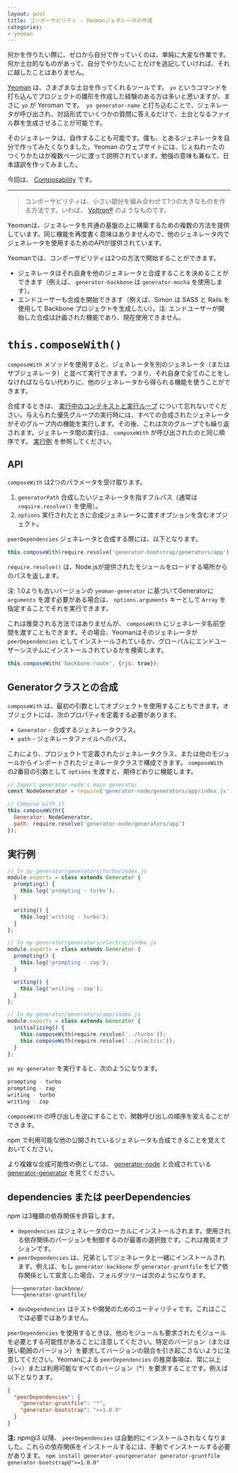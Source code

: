 ```yaml
---
layout: post
title: コンポーサビリティ - Yeomanジェネレータの作成
categories:
- yeoman
---
```


何かを作りたい際に、ゼロから自分で作っていくのは、単純に大変な作業です。何か土台的なものがあって、自分でやりたいことだけを追記していければ、それに越したことはありません。

[Yeoman](https://yeoman.io/) は、さまざまな土台を作ってくれるツールです。 `yo` というコマンドを打ち込んでプロジェクトの雛形を作成した経験のある方は多いと思いますが、まさに `yo` が Yeroman です。　`yo generator-name` と打ち込むことで、ジェネレータが呼び出され、対話形式でいくつかの質問に答えるだけで、土台となるファイル群を生成させることが可能です。

そのジェネレータは、自作することも可能です。僕も、とあるジェネレータを自分で作ってみたくなりました。Yeoman のウェブサイトには、じぇねれーたのつくりかたはが複数ページに渡って説明されています。勉強の意味も兼ねて、日本語訳を作ってみました。

今回は、 [Composability](https://yeoman.io/authoring/composability.html) です。

---

> コンポーサビリティは、小さい部分を組み合わせて1つの大きなものを作る方法です。いわば、 [Voltron®](http://25.media.tumblr.com/tumblr_m1zllfCJV21r8gq9go11_250.gif) のようなものです。

Yeomanは、ジェネレータを共通の基盤の上に構築するための複数の方法を提供しています。同じ機能を再度書く意味はありませんので、他のジェネレータ内でジェネレータを使用するためのAPIが提供されています。

Yeomanでは、コンポーサビリティは2つの方法で開始することができます。

* ジェネレータはそれ自身を他のジェネレータと合成することを決めることができます（例えば、 `generator-backbone` は `generator-mocha` を使用します）。
* エンドユーザーも合成を開始できます（例えば、Simon は SASS と Rails を使用して Backbone プロジェクトを生成したい）。注: エンドユーザーが開始した合成は計画された機能であり、現在使用できません。

# `this.composeWith()`

`composeWith` メソッドを使用すると、ジェネレータを別のジェネレータ（またはサブジェネレータ）と並べて実行できます。つまり、それ自身で全てのことをしなければならない代わりに、他のジェネレータから得られる機能を使うことができます。

合成するときは、 [実行中のコンテキストと実行ループ](https://yeoman.io/authoring/running-context.html) について忘れないでください。与えられた優先グループの実行時には、すべての合成されたジェネレータがそのグループ内の機能を実行します。その後、これは次のグループでも繰り返されます。ジェネレータ間の実行は、 `composeWith` が呼び出されたのと同じ順序です。 [実行例](https://yeoman.io/authoring/composability.html#order) を参照してください。

## API

`composeWith` は2つのパラメータを受け取ります。

1. `generatorPath` 合成したいジェネレータを指すフルパス（通常は `require.resolve()` を使用）。
1. `options` 実行されたときに合成ジェネレータに渡すオプションを含むオブジェクト。

`peerDependencies` ジェネレータと合成する際には、以下となります。

```js
this.composeWith(require.resolve('generator-bootstrap/generators/app'), {preprocessor: 'sass'});
```

`require.resolve()` は、Node.jsが提供されたモジュールをロードする場所からのパスを返します。

注: 1.0よりも古いバージョンの `yeoman-generator` に基づいてGeneratorに `arguments` を渡す必要がある場合は、 `options.arguments` キーとして `Array` を指定することでそれを実行できます。

これは推奨される方法ではありませんが、 `composeWith` にジェネレータ名前空間を渡すこともできます。その場合、Yeomanはそのジェネレータが `peerDependencies` としてインストールされているか、グローバルにエンドユーザーシステムにインストールされているかを検索します。

```js
this.composeWith('backbone:route', {rjs: true});
```

## Generatorクラスとの合成

`composeWith` は、最初の引数としてオブジェクトを使用することもできます。オブジェクトには、次のプロパティを定義する必要があります。

* `Generator` - 合成するジェネレータクラス。
* `path` - ジェネレータファイルへのパス。

これにより、プロジェクトで定義されたジェネレータクラス、または他のモジュールからインポートされたジェネレータクラスで構成できます。 `composeWith` の2番目の引数として `options` を渡すと、期待どおりに機能します。

```js
// Import generator-node's main generator
const NodeGenerator = require('generator-node/generators/app/index.js');

// Compose with it
this.composeWith({
  Generator: NodeGenerator,
  path: require.resolve('generator-node/generators/app')
});
```

## 実行例

```js
// In my-generator/generators/turbo/index.js
module.exports = class extends Generator {
  prompting() {
    this.log('prompting - turbo');
  }

  writing() {
    this.log('writing - turbo');
  }
};

// In my-generator/generators/electric/index.js
module.exports = class extends Generator {
  prompting() {
    this.log('prompting - zap');
  }

  writing() {
    this.log('writing - zap');
  }
};

// In my-generator/generators/app/index.js
module.exports = class extends Generator {
  initializing() {
    this.composeWith(require.resolve('../turbo'));
    this.composeWith(require.resolve('../electric'));
  }
};
```

`yo my-generator` を実行すると、次のようになります。

```bash
prompting - turbo
prompting - zap
writing - turbo
writing - zap
```

`composeWith` の呼び出しを逆にすることで、関数呼び出しの順序を変えることができます。

npm で利用可能な他の公開されているジェネレータも合成できることを覚えておいてください。

より複雑な合成可能性の例としては、 [generator-node](https://github.com/yeoman/generator-node) と合成されている [generator-generator](https://github.com/yeoman/generator-generator/blob/master/app/index.js) を見てください。

## dependencies または peerDependencies

_npm_ は3種類の依存関係を許容します。

* `dependencies` はジェネレータのローカルにインストールされます。使用される依存関係のバージョンを制御するのが最善の選択肢です。これは推奨オプションです。
* `peerDependencies` は、兄弟としてジェネレータと一緒にインストールされます。例えば、もし `generator-backbone` が `generator-gruntfile` をピア依存関係として宣言した場合、フォルダツリーは次のようになります。

```text
 ├───generator-backbone/
 └───generator-gruntfile/
```

* `devDependencies` はテストや開発のためのユーティリティです。これはここでは必要ではありません。

`peerDependencies` を使用するときは、他のモジュールも要求されたモジュールを必要とする可能性があることに注意してください。特定のバージョン（または狭い範囲のバージョン）を要求してバージョンの競合を引き起こさないように注意してください。Yeomanによる `peerDependencies` の推奨事項は、常に以上（>=）または利用可能なすべてのバージョン（*）を要求することです。例えば以下となります。

```json
{
  "peerDependencies": {
    "generator-gruntfile": "*",
    "generator-bootstrap": ">=1.0.0"
  }
}
```

**注:** npm@3 以降、 `peerDependencies` は自動的にインストールされなくなりました。これらの依存関係をインストールするには、手動でインストールする必要があります。 `npm install generator-yourgenerator generator-gruntfile generator-bootstrap@">=1.0.0"`
